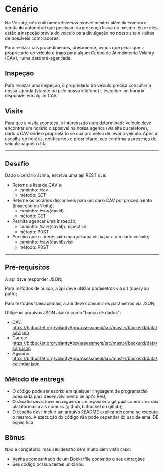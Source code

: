 # Cenário

Na Volanty, nós realizamos diversos procedimentos além da compra e venda do automóvel que precisam da presença física do mesmo. Entre eles, estão a inspeção prévia do veículo para divulgação no nosso site e visitas de possíveis compradores.

Para realizar tais procedimentos, obviamente, temos que pedir que o proprietário do veículo o traga para algum Centro de Atendimento Volanty (CAV), numa data pré-agendada.

## Inspeção

Para realizar uma inspeção, o proprietário do veículo precisa consultar a nossa agenda (via site ou pelo nosso telefone) e escolher um horário disponível em algum CAV.

## Visita

Para que a visita aconteça, o interessado num determinado veículo deve encontrar um horário disponível na nossa agenda (via site ou telefone), dado o CAV onde o proprietário se comprometeu de levar o veículo. Após a escolha do horário, notificamos o proprietário, que confirma a presença do veículo naquela data.

---

## Desafio

Dado o cenário acima, escreva uma api REST que:

- Retorne a lista de CAV's;
  - caminho: /cav
  - método: GET
- Retorne os horários disponíveis para um dado CAV por procedimento (Inspeção ou Visita);
  - caminho: /cav/{cavId}
  - método: GET
- Permita agendar uma inspeção;
  - caminho: /cav/{cavId}/inspection
  - método: POST
- Permita que o interessado marque uma visita para um dado veículo;
  - caminho: /cav/{cavId}/visit
  - método: POST

---

## Pré-requisitos

A api deve responder JSON;

Para métodos de busca, a api deve utilizar parâmetros via url (query ou path);

Para métodos transacionais, a api deve consumir os parâmetros via JSON;

Utilize os arquivos JSON abaixo como "banco de dados":

- CAV: <https://bitbucket.org/volantyApp/assessment/src/master/backend/data/cav.json>
- Carros: <https://bitbucket.org/volantyApp/assessment/src/master/backend/data/cars.json>
- Agenda: <https://bitbucket.org/volantyApp/assessment/src/master/backend/data/calendar.json>

## Método de entrega

- O código pode ser escrito em qualquer linguagem de programação adequada para desenvolvimento de api's Rest;
- O desafio deverá ser entregue de um repositório git público em uma das plataformas mais comuns (github, bitbucket ou gitlab);
- O desafio deve incluir um arquivo README explicando como se executa o mesmo. A execução do código não pode depender do uso de uma IDE específica.

## Bônus

Não é obrigatório, mas seu desafio será muito bem visto caso:

- Venha acompanhado de um Dockerfile contendo o seu entregável
- Seu código possua testes unitários.
